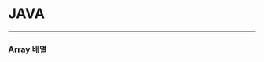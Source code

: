 

# JAVA
___________________________________________________________________________________________________________________________________________________________________________________
### Array 배열



	
